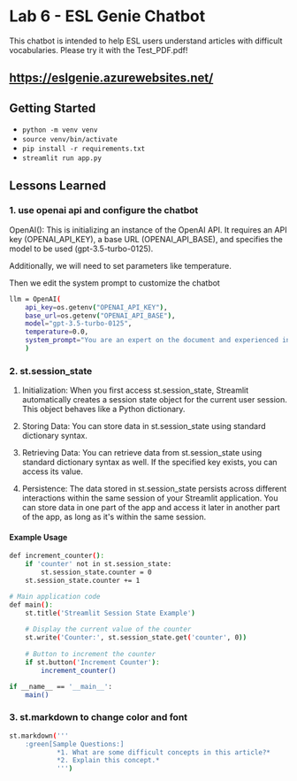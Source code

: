 # Lab 6 - ESL Genie Chatbot

This chatbot is intended to help ESL users understand articles with difficult vocabularies.
Please try it with the Test_PDF.pdf!

## https://eslgenie.azurewebsites.net/

## Getting Started

- `python -m venv venv`
- `source venv/bin/activate`
- `pip install -r requirements.txt`
- `streamlit run app.py`

## Lessons Learned

### 1. use openai api and configure the chatbot

OpenAI(): This is initializing an instance of the OpenAI API. It requires an API key (OPENAI_API_KEY), a base URL (OPENAI_API_BASE), and specifies the model to be used (gpt-3.5-turbo-0125). 

Additionally, we will need to set parameters like temperature.

Then we edit the system prompt to customize the chatbot

```bash
llm = OpenAI(
    api_key=os.getenv("OPENAI_API_KEY"),
    base_url=os.getenv("OPENAI_API_BASE"),
    model="gpt-3.5-turbo-0125",
    temperature=0.0,
    system_prompt="You are an expert on the document and experienced in instructing English as a second language student, provide answers in concise and simple language to the questions. Always explain and elaborate on a difficult concept with simple language if there's any in the document.",
    )
```

### 2. st.session_state
1. Initialization: When you first access st.session_state, Streamlit automatically creates a session state object for the current user session. This object behaves like a Python dictionary.

2. Storing Data: You can store data in st.session_state using standard dictionary syntax. 

3. Retrieving Data: You can retrieve data from st.session_state using standard dictionary syntax as well. If the specified key exists, you can access its value.

4. Persistence: The data stored in st.session_state persists across different interactions within the same session of your Streamlit application. You can store data in one part of the app and access it later in another part of the app, as long as it's within the same session.

#### Example Usage

```bash
def increment_counter():
    if 'counter' not in st.session_state:
        st.session_state.counter = 0
    st.session_state.counter += 1

# Main application code
def main():
    st.title('Streamlit Session State Example')
    
    # Display the current value of the counter
    st.write('Counter:', st.session_state.get('counter', 0))
    
    # Button to increment the counter
    if st.button('Increment Counter'):
        increment_counter()

if __name__ == '__main__':
    main()
```

### 3. st.markdown to change color and font

```bash
st.markdown('''
    :green[Sample Questions:]  
            *1. What are some difficult concepts in this article?*   
            *2. Explain this concept.*
            ''')
```


